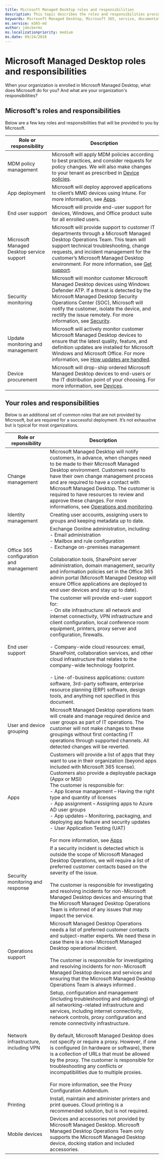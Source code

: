 ```yaml
---
title: Microsoft Managed Desktop roles and responsibilities
description: This topic describes the roles and responsibilities provided by Microsoft for Microsoft Managed Desktop. 
keywords: Microsoft Managed Desktop, Microsoft 365, service, documentation
ms.service: m365-md
author: jdeckerms
ms.localizationpriority: medium
ms.date: 09/24/2018
---
```


# Microsoft Managed Desktop roles and responsibilities


<!--This topic is the target for a "Learn more" link in the Admin Portal (aka.ms/admin-access); do not delete.-->
<!-- from Roles and responsibilities -->

When your organization is enrolled in Microsoft Managed Desktop, what does Microsoft do for you? And what are your organization's responsibilities?

## Microsoft's roles and responsibilities

Below are a few key roles and responsibilities that will be provided to you by Microsoft.

Role or responsibility | Description
--- | ---
MDM policy management | Microsoft will apply MDM policies according to best practices, and consider requests for policy changes. We will also make changes to your tenant as prescribed in [Device policies](../get-started/device-policies.md).
App deployment | Microsoft will deploy approved applications to client’s MMD devices using Intune. For more information, see [Apps](../get-started/apps.md). 
End user support | Microsoft will provide end-user support for devices, Windows, and Office product suite for all enrolled users. 
Microsoft Managed Desktop service support | Microsoft will provide support to customer IT departments through a Microsoft Managed Desktop Operations Team. This team will support technical troubleshooting, change requests, and incident management for the customer’s Microsoft Managed Desktop environment. For more information, see [Get support](../working-with-managed-desktop/support.md).
Security monitoring | Microsoft will monitor customer Microsoft Managed Desktop devices using Windows Defender ATP. If a threat is detected by the Microsoft Managed Desktop Security Operations Center (SOC), Microsoft will notify the customer, isolate the device, and rectify the issue remotely. For more information, see [Security](../get-started/security.md).
Update monitoring and management | Microsoft will actively monitor customer Microsoft Managed Desktop devices to ensure that the latest quality, feature, and definition updates are installed for Microsoft Windows and Microsoft Office. For more information, see [How updates are handled](../working-with-managed-desktop/updates.md).
Device procurement | Microsoft will drop-ship ordered Microsoft Managed Desktop devices to end-users or the IT distribution point of your choosing. For more information, see [Devices](../get-started/devices.md).

## Your roles and responsibilities

Below is an additional set of common roles that are not provided by Microsoft, but are required for a successful deployment. It’s not exhaustive but is typical for most organizations. 

Role or reponsibility | Description
--- | ---
Change management | Microsoft Managed Desktop will notify customers, in advance, when changes need to be made to their Microsoft Managed Desktop environment. Customers need to have their own change management process and are required to have a contact with Microsoft Managed Desktop. The customer is required to have resources to review and approve these changes. For more informations, see [Operations and monitoring](../working-with-managed-desktop/operations-and-monitoring.md).  
Identity management | Creating user accounts, assigning users to groups and keeping metadata up to date. 
Office 365 configuration and management | Exchange Oonline administration, including:<br>- Email administration<br>- Mailbox and rule configuration<br>- Exchange on-premises management<br><br>Collaboration tools, SharePoint server administration, domain management, security and information policies set in the Office 365 admin portal (Microsoft Managed Desktop will ensure Office applications are deployed to end user devices and stay up to date). 
End user support | The customer will provide end-user support for: <br>- On site infrastructure: all network and internet connectivity, VPN infrastructure and client configuration, local conference room equipment, printers, proxy server and configuration, firewalls.<br><br>- Company-wide cloud resources: email, SharePoint, collaboration services, and other cloud infrastructure that relates to the company-wide technology footprint.<br><br>- Line-of-business applications: custom software, 3rd-party software, enterprise resource planning (ERP) software, design tools, and anything not specified in this document.
User and device grouping | Microsoft Managed Desktop operations team will create and manage required device and user groups as part of IT operations. The customer will not make changes to these groupings without first contacting IT operations through supported channels. All detected changes will be reverted.
Apps | Customers will provide a list of apps that they want to use in their organization (beyond apps included with Microsoft 365 license). Customers also provide a deployable package (Appx or MSI)<br>The customer is responsible for:<br>- App license management – Having the right type and quantity of licenses<br>- App assignment – Assigning apps to Azure AD user groups<br>- App updates – Monitoring, packaging, and deploying app feature and security updates<br>- User Application Testing (UAT)<br><br>For more information, see [Apps](../get-started/apps.md)
Security monitoring and response | If a security incident is detected which is outside the scope of Microsoft Managed Desktop Operations, we will require a list of preferred customer contacts based on the severity of the issue.<br><br>The customer is responsible for investigating and resolving incidents for non-Microsoft Managed Desktop devices and ensuring that the Microsoft Managed Desktop Operations Team is informed of any issues that may impact the service.
Operations support | Microsoft Managed Desktop Operations needs a list of preferred customer contacts and subject-matter experts. We need these in case there is a non-Microsoft Managed Desktop operational incident. <br><br>The customer is responsible for investigating and resolving incidents for non-Microsoft Managed Desktop devices and services and ensuring that the Microsoft Managed Desktop Operations Team is always informed .
Network infrastructure, including VPN | Setup, configuration and management (including troubleshooting and debugging) of all networking-related infrastructure and services, including internet connectivity, network controls, proxy configuration and remote connectivity infrastructure.<br><br>By default, Microsoft Managed Desktop does not specify or require a proxy. However, if one is configured (in hardware or software), there is a collection of URLs that must be allowed by the proxy. The customer is responsible for troubleshooting any conflicts or incompatibilities due to multiple proxies.<br><br>For more information, see the Proxy Configuration Addendum.
Printing | Install, maintain and administer printers and print queues. Cloud printing is a recommended solution, but is not required. 
Mobile devices | Devices and accessories not provided by Microsoft Managed Desktop. Microsoft Managed Desktop Operations Team only supports the Microsoft Managed Desktop device, docking station and included accessories.

